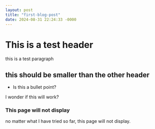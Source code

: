 ```yaml
---
layout: post
title: "first-blog-post"
date: 2024-08-31 22:24:33 -0000
---
```


# This is a test header

this is a test paragraph

## this should be smaller than the other header

* Is this a bullet point?

I wonder if this will work?

### This page will not display

no matter what I have tried so far, this page will not display. 
